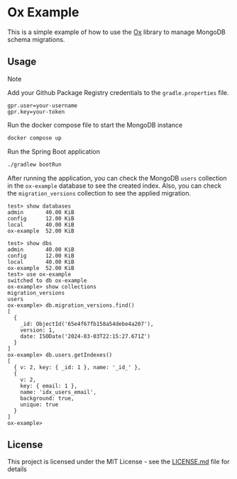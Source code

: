 # Ox Example

This is a simple example of how to use the [Ox](https://github.com/fernandonogueira/Ox) library to manage MongoDB schema migrations.

## Usage

> [!NOTE]
> Add your Github Package Registry credentials to the `gradle.properties` file.

```properties
gpr.user=your-username
gpr.key=your-token
```

Run the docker compose file to start the MongoDB instance

```bash
docker compose up
```

Run the Spring Boot application

```bash
./gradlew bootRun
```

After running the application, you can check the MongoDB `users` collection in the `ox-example` database to see the
created index. Also, you can check the `migration_versions` collection to see the applied migration.



```
test> show databases
admin       40.00 KiB
config      12.00 KiB
local       40.00 KiB
ox-example  52.00 KiB
```

```
test> show dbs
admin       40.00 KiB
config      12.00 KiB
local       40.00 KiB
ox-example  52.00 KiB
test> use ox-example
switched to db ox-example
ox-example> show collections
migration_versions
users
ox-example> db.migration_versions.find()
[
  {
    _id: ObjectId('65e4f67fb158a54debe4a207'),
    version: 1,
    date: ISODate('2024-03-03T22:15:27.671Z')
  }
]
ox-example> db.users.getIndexes()
[
  { v: 2, key: { _id: 1 }, name: '_id_' },
  {
    v: 2,
    key: { email: 1 },
    name: 'idx_users_email',
    background: true,
    unique: true
  }
]
ox-example>
```


## License

This project is licensed under the MIT License - see the [LICENSE.md](LICENSE.md) file for details

